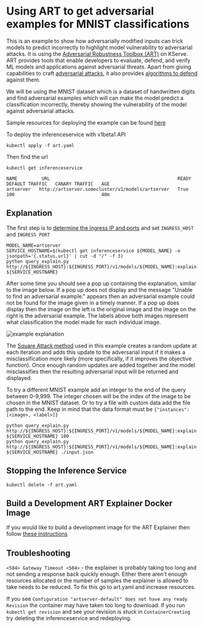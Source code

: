 # Using ART to get adversarial examples for MNIST classifications

This is an example to show how adversarially modified inputs can trick models to predict incorrectly to highlight model vulnerability to adversarial attacks. It is using the [Adversarial Robustness Toolbox (ART)](https://adversarial-robustness-toolbox.org/) on KServe. ART provides tools that enable developers to evaluate, defend, and verify ML models and applications against adversarial threats. Apart from giving capabilities to craft [adversarial attacks](https://github.com/Trusted-AI/adversarial-robustness-toolbox/wiki/ART-Attacks), it also provides [algorithms to defend](https://github.com/Trusted-AI/adversarial-robustness-toolbox/wiki/ART-Defences) against them.

We will be using the MNIST dataset which is a dataset of handwritten digits and find adversarial examples which will can make the model predict a classification incorrectly, thereby showing the vulnerability of the model against adversarial attacks.

Sample resources for deploying the example can be found [here](https://github.com/kserve/kserve/tree/master/docs/samples/explanation/art/mnist)

To deploy the inferenceservice with v1beta1 API

`kubectl apply -f art.yaml`

Then find the url

`kubectl get inferenceservice`

```
NAME         URL                                               READY   DEFAULT TRAFFIC   CANARY TRAFFIC   AGE
artserver   http://artserver.somecluster/v1/models/artserver   True    100                                40m
```

## Explanation
The first step is to [determine the ingress IP and ports](../../../../get_started/first_isvc.md#4-determine-the-ingress-ip-and-ports) and set `INGRESS_HOST` and `INGRESS_PORT`

```
MODEL_NAME=artserver
SERVICE_HOSTNAME=$(kubectl get inferenceservice ${MODEL_NAME} -o jsonpath='{.status.url}' | cut -d "/" -f 3)
python query_explain.py http://${INGRESS_HOST}:${INGRESS_PORT}/v1/models/${MODEL_NAME}:explain ${SERVICE_HOSTNAME}
```

After some time you should see a pop up containing the explanation, similar to the image below. If a pop up does not display and the message "Unable to find an adversarial example." appears then an adversarial example could not be found for the image given in a timely manner. If a pop up does display then the image on the left is the original image and the image on the right is the adversarial example. The labels above both images represent what classification the model made for each individual image.

![example explanation](art-explanation.png)

The [Square Attack method](https://arxiv.org/abs/1912.00049) used in this example creates a random update at each iteration and adds this update to the adversarial input if it makes a misclassification more likely (more specifically, if it improves the objective function). Once enough random updates are added together and the model misclassifies then the resulting adversarial input will be returned and displayed.

To try a different MNIST example add an integer to the end of the query between 0-9,999. The integer chosen will be the index of the image to be chosen in the MNIST dataset. Or to try a file with custom data add the file path to the end. Keep in mind that the data format must be `{"instances": [<image>, <label>]}`

```
python query_explain.py http://${INGRESS_HOST}:${INGRESS_PORT}/v1/models/${MODEL_NAME}:explain ${SERVICE_HOSTNAME} 100
python query_explain.py http://${INGRESS_HOST}:${INGRESS_PORT}/v1/models/${MODEL_NAME}:explain ${SERVICE_HOSTNAME} ./input.json
```

## Stopping the Inference Service

`kubectl delete -f art.yaml`

## Build a Development ART Explainer Docker Image

If you would like to build a development image for the ART Explainer then follow [these instructions](https://github.com/kserve/kserve/blob/master/python/artexplainer/README.md#build-your-own-art-model-explainer-docker-image)

## Troubleshooting

`<504> Gateway Timeout <504>` - the explainer is probably taking too long and not sending a response back quickly enough. Either there aren't enough resources allocated or the number of samples the explainer is allowed to take needs to be reduced. To fix this go to art.yaml and increase resources.

If you see `Configuration "artserver-default" does not have any ready Revision` the container may have taken too long to download. If you run `kubectl get revision` and see your revision is stuck in `ContainerCreating` try deleting the inferenceservice and redeploying.
